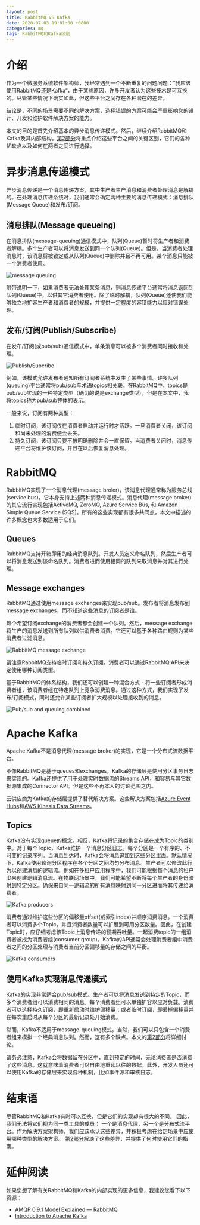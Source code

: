 ```yaml
---
layout: post
title: RabbitMQ VS Kafka
date: 2020-07-03 19:01:00 +0800
categories: mq
tags: RabbitMQ和Kafka区别
---
```


# 介绍

作为一个微服务系统软件架构师，我经常遇到一个不断重复的问题问题：“我应该使用RabbitMQ还是Kafka“，由于某些原因，许多开发者认为这些技术是可互换的。尽管某些情况下确实如此，但这些平台之间存在各种潜在的差异。

结论是，不同的场景需要不同的解决方案，选择错误的方案可能会严重影响您的设计、开发和维护软件解决方案的能力。

本文的目的是首先介绍基本的异步消息传递模式。然后，继续介绍RabbitMQ和Kafka及其内部结构。[第2部分](xxxxxxx)将重点介绍这些平台之间的关键区别，它们的各种优缺点以及如何在两者之间进行选择。

# 异步消息传递模式

异步消息传递是一个消息传递方案，其中生产者生产消息和消费者处理消息是解耦的。在处理消息传递系统时，我们通常会确定两种主要的消息传递模式：消息排队(Message Queue)和发布/订阅。

## 消息排队(Message queueing)

在消息排队(message-queuing)通信模式中，队列(Queue)暂时将生产者和消费者解耦。多个生产者可以将消息发送到同一个队列(Queue)。但是，当消费者处理消息时，该消息将被锁定或从队列(Queue)中删除并且不再可用。某个消息只能被一个消费者使用。

![message queuing](/assets/message_queuing.png)

附带说明一下，如果消费者无法处理某条消息，则消息传递平台通常将消息返回到队列(Queue)中，以供其它消费者使用。除了临时解耦，队列(Queue)还使我们能够独立地扩容生产者和消费者的规模，并提供一定程度的容错能力以应对错误处理。

## 发布/订阅(Publish/Subscribe)

在发布/订阅(或pub/sub)通信模式中，单条消息可以被多个消费者同时接收和处理。

![Publish/Subcribe](/assets/publish_subscribe.png)

例如，该模式允许发布者通知所有订阅者系统中发生了某些事情。许多队列(queuing)平台通常将pub/sub与术语topics相关联。在RabbitMQ中，topics是pub/sub实现的一种特定类型（确切的说是exchange类型），但是在本文中，我将topics称为pub/sub整体的表示。

一般来说，订阅有两种类型：

1. 临时订阅，该订阅仅在消费者启动并运行时才活跃。一旦消费者关闭，该订阅和尚未处理的消费便会丢失。
2. 持久订阅，该订阅只要不被明确删除并会一直保留。当消费者关闭时，消息传递平台将维护该订阅，并且在以后恢复消息处理。

# RabbitMQ

RabbitMQ实现了一个消息代理(message broler)，该消息代理通常称为服务总线(service bus)。它本身支持上述两种消息传递模式。消息代理(message broker)的其它流行实现包括ActiveMQ, ZeroMQ, Azure Service Bus, 和 Amazon Simple Queue Service (SQS)。所有的这些实现都有很多共同点，本文中描述的许多概念也大多数适用于它们。

## Queues

RabbitMQ支持开箱即用的经典消息队列。开发人员定义命名队列，然后生产者可以将消息发送到该命名队列。消费者进而使用相同的队列来取消息并对其进行处理。

## Message exchanges

RabbitMQ通过使用message exchanges来实现pub/sub。发布者将消息发布到message exchanges，而不知道这些消息的订阅者是谁。

每个希望订阅exchange的消费者都会创建一个队列。然后，message exchange将生产的消息发送到所有队列以供消费者消费。它还可以基于各种路由规则为某些消费者过滤消息。

![RabbitMQ message exchange](/assets/rabbitmq_message_exchange.png)

请注意RabbitMQ支持临时订阅和持久订阅。消费者可以通过RabbitMQ API来决定使用哪种订阅类型。

基于RabbitMQ的体系结构，我们还可以创建一种混合方式 - 将一些订阅者形成消费者组，该消费者组在特定队列上竞争消费消息。通过这种方式，我们实现了发布/订阅模式，同时还允许某些订阅者扩大规模以处理接收到的消息。

![Pub/sub and queuing combined](/assets/pubsub_and_queuing_combined.png)

# Apache Kafka

Apache Kafka不是消息代理(message broker)的实现，它是一个分布式流数据平台。

不像RabbitMQ是基于queues和exchanges，Kafka的存储层是使用分区事务日志来实现的。Kafka还提供了用于处理实时数据流的Streams API，和容易与其它数据源集成的Connector API。但是这些不再本人的讨论范围之内。

云供应商为Kafka的存储层提供了替代解决方案。这些解决方案包括[Azure Event Hubs](https://azure.microsoft.com/en-us/services/event-hubs/)和[AWS Kinesis Data Streams](https://aws.amazon.com/kinesis/data-streams/)。

## Topics

Kafka没有实现queue的概念。相反，Kafka将记录的集合存储在成为Topic的类别中。对于每个Topic，Kafka维护一个消息分区日志。每个分区是一个有序的、不可变的记录序列。当消息到达时，Kafka会将消息追加到这些分区里面。默认情况下，Kafka使用轮询分区程序在各个分区之间均匀分布消息。生产者可以修改此行为以创建消息的逻辑流。例如在多租户应用程序中，我们可能根据每个消息的租户ID来创建逻辑消息流。在物联网场景中，我们可能希望不断将每个生产者的身份映射到特定分区。确保来自同一逻辑流的所有消息映射到同一分区进而将其传递给消费者。

![Kafka producers](/assets/kafka_producers.png)

消费者通过维护这些分区的偏移量offset(或索引index)并顺序消费消息。一个消费者可以消费多个Topic，并且消费者数量可以扩展到可用分区数量。因此，在创建Topic时，应仔细考虑该Topic上消息传递的预期吞吐量。一起消费topic的一组消费者被成为消费者组(consumer group)。Kafka的API通常会处理消费者组中消费者之间的分区处理与消费者当前分区偏移量的存储之间的平衡。

![Kafka consumers](/assets/kafka_consumers.png)

## 使用Kafka实现消息传递模式

Kafka的实现非常适合pub/sub模式。生产者可以将消息发送到特定的Topic，而多个消费者组可以消费相同的消息。每个消费者组可以单独扩容以应对负载。消费者可以选择持久订阅，即重新启动时维护偏移量；或者临时订阅，即丢掉偏移量并在每次重启时从每个分区的最新记录处开始消费。

然而，Kafka不适用于message-queuing模式。当然，我们可以只包含一个消费者组来模拟一个经典消息队列。然而，这有多个缺点。本文的[第2部分](xxxx)将详细讨论。

请务必注意，Kafka会将数据留在分区中，直到预定的时间，无论消费者是否消费了这些消息。这就意味着消费者可以自由地重读以往的数据。此外，开发人员还可以使用Kafka的存储层来实现各种机制，比如事件源和审核日志。

# 结束语

尽管RabbitMQ和Kafka有时可以互换，但是它们的实现却有很大的不同。 因此，我们无法将它们视为同一类工具的成员； 一个是消息代理，另一个是分布式流平台。作为解决方案架构师，我们应该承认这些差异，并积极考虑在给定场景中应使用哪种类型的解决方案。 [第2部分](xxxxx)解决了这些差异，并提供了何时使用它们的指南。

# 延伸阅读

如果您想了解有关RabbitMQ和Kafka的内部实现的更多信息，我建议您看下以下资源：

* [AMQP 0.9.1 Model Explained — RabbitMQ](https://www.rabbitmq.com/tutorials/amqp-concepts.html)
* [Introduction to Apache Kafka](https://kafka.apache.org/intro)
